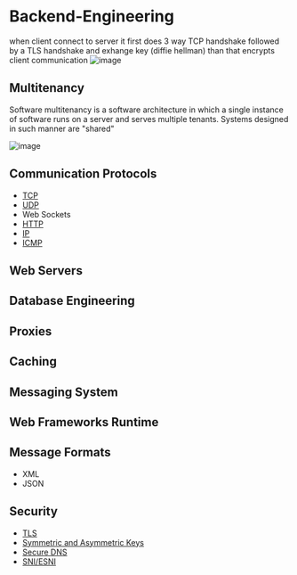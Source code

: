 # Backend-Engineering

when client connect to server it first does 3 way TCP handshake followed by a TLS handshake and exhange key (diffie hellman) than that encrypts client communication 
![image](https://user-images.githubusercontent.com/7610065/158075395-4c413f96-3a34-43fb-bb38-8d2d7c29722d.png=250x250)

## Multitenancy

Software multitenancy is a software architecture in which a single instance of software runs on a server and serves multiple tenants. Systems designed in such manner are "shared"

![image](https://user-images.githubusercontent.com/7610065/159543956-c24f7968-5e48-4f89-b99f-b613281335f0.png=250x250)

## Communication Protocols
 - [TCP](https://github.com/Jayash/Backend-Engineering/tree/main/Communication%20Protocols/TCP)
 - [UDP](https://github.com/Jayash/Backend-Engineering/tree/main/Communication%20Protocols/UDP)
 - Web Sockets
 - [HTTP](https://github.com/Jayash/Backend-Engineering/tree/main/Communication%20Protocols/HTTP)
 - [IP](https://github.com/Jayash/Backend-Engineering/blob/main/Communication%20Protocols/IP)
 - [ICMP](https://github.com/Jayash/Backend-Engineering/tree/main/Communication%20Protocols/ICMP)
 
## Web Servers
## Database Engineering
## Proxies
## Caching
## Messaging System
## Web Frameworks Runtime
## Message Formats
- XML
- JSON
## Security
- [TLS](https://github.com/Jayash/Backend-Engineering/tree/main/Security/TLS)
- [Symmetric and Asymmetric Keys](https://github.com/Jayash/Backend-Engineering/tree/main/Security/Symmetric%20vs.%20Asymmetric%20Encryption)
- [Secure DNS](https://github.com/Jayash/Backend-Engineering/tree/main/Security/Secure%20DNS)
- [SNI/ESNI](https://github.com/Jayash/Backend-Engineering/blob/main/Security/SNI-ESNI/README.md)

